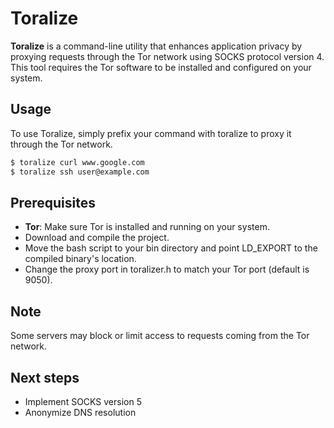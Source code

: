 # Toralize

**Toralize** is a command-line utility that enhances application privacy by proxying requests through the Tor network using SOCKS protocol version 4. This tool requires the Tor software to be installed and configured on your system.

## Usage
To use Toralize, simply prefix your command with toralize to proxy it through the Tor network.
```bash
$ toralize curl www.google.com
$ toralize ssh user@example.com
```
## Prerequisites

- **Tor**: Make sure Tor is installed and running on your system.
- Download and compile the project.
- Move the bash script to your bin directory and point LD_EXPORT to the compiled binary's location.
- Change the proxy port in toralizer.h to match your Tor port (default is 9050).

## Note
Some servers may block or limit access to requests coming from the Tor network.

## Next steps
- Implement SOCKS version 5
- Anonymize DNS resolution
